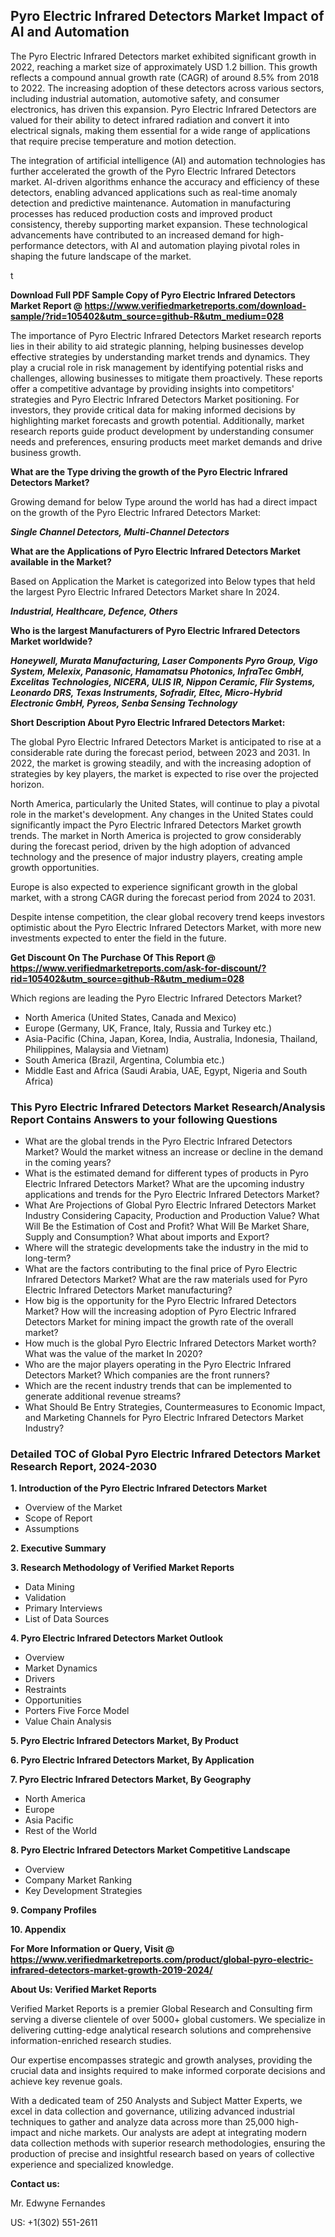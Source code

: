 <h2>Pyro Electric Infrared Detectors Market Impact of AI and Automation</h2><p>The Pyro Electric Infrared Detectors market exhibited significant growth in 2022, reaching a market size of approximately USD 1.2 billion. This growth reflects a compound annual growth rate (CAGR) of around 8.5% from 2018 to 2022. The increasing adoption of these detectors across various sectors, including industrial automation, automotive safety, and consumer electronics, has driven this expansion. Pyro Electric Infrared Detectors are valued for their ability to detect infrared radiation and convert it into electrical signals, making them essential for a wide range of applications that require precise temperature and motion detection.</p><p>The integration of artificial intelligence (AI) and automation technologies has further accelerated the growth of the Pyro Electric Infrared Detectors market. AI-driven algorithms enhance the accuracy and efficiency of these detectors, enabling advanced applications such as real-time anomaly detection and predictive maintenance. Automation in manufacturing processes has reduced production costs and improved product consistency, thereby supporting market expansion. These technological advancements have contributed to an increased demand for high-performance detectors, with AI and automation playing pivotal roles in shaping the future landscape of the market.</p>t</p><p id="" class=""><strong>Download Full PDF Sample Copy of Pyro Electric Infrared Detectors Market Report @ <a href="https://www.verifiedmarketreports.com/download-sample/?rid=105402&utm_source=github-R&utm_medium=028" target="_blank">https://www.verifiedmarketreports.com/download-sample/?rid=105402&utm_source=github-R&utm_medium=028</a></strong></p><p>The importance of&nbsp;Pyro Electric Infrared Detectors Market research reports lies in their ability to aid strategic planning, helping businesses develop effective strategies by understanding market trends and dynamics. They play a crucial role in risk management by identifying potential risks and challenges, allowing businesses to mitigate them proactively. These reports offer a competitive advantage by providing insights into competitors' strategies and Pyro Electric Infrared Detectors Market positioning. For investors, they provide critical data for making informed decisions by highlighting market forecasts and growth potential. Additionally, market research reports guide product development by understanding consumer needs and preferences, ensuring products meet market demands and drive business growth.</p><p><strong>What are the&nbsp;Type driving the growth of the Pyro Electric Infrared Detectors Market?</strong></p><p id="" class="">Growing demand for below Type around the world has had a direct impact on the growth of the Pyro Electric Infrared Detectors Market:</p><em><strong>Single Channel Detectors, Multi-Channel Detectors</strong></em></p><strong>What are the&nbsp;Applications&nbsp;of Pyro Electric Infrared Detectors Market available in the Market?</strong></p><p id="" class="">Based on Application the Market is categorized into Below types that held the largest Pyro Electric Infrared Detectors Market share In 2024.</p><em><strong>Industrial, Healthcare, Defence, Others</strong></em></p><strong>Who is the largest Manufacturers of Pyro Electric Infrared Detectors Market worldwide?</strong></p><p><em><strong>Honeywell, Murata Manufacturing, Laser Components Pyro Group, Vigo System, Melexix, Panasonic, Hamamatsu Photonics, InfraTec GmbH, Excelitas Technologies, NICERA, ULIS IR, Nippon Ceramic, Flir Systems, Leonardo DRS, Texas Instruments, Sofradir, Eltec, Micro-Hybrid Electronic GmbH, Pyreos, Senba Sensing Technology</strong></em></p><p id="" class=""><strong>Short Description About Pyro Electric Infrared Detectors Market:</strong></p><p>The global Pyro Electric Infrared Detectors Market is anticipated to rise at a considerable rate during the forecast period, between 2023 and 2031. In 2022, the market is growing steadily, and with the increasing adoption of strategies by key players, the market is expected to rise over the projected horizon.</p><p>North America, particularly the United States, will continue to play a pivotal role in the market's development. Any changes in the United States could significantly impact the Pyro Electric Infrared Detectors Market growth trends. The market in North America is projected to grow considerably during the forecast period, driven by the high adoption of advanced technology and the presence of major industry players, creating ample growth opportunities.</p><p>Europe is also expected to experience significant growth in the global market, with a strong CAGR during the forecast period from 2024 to 2031.</p><p>Despite intense competition, the clear global recovery trend keeps investors optimistic about the Pyro Electric Infrared Detectors Market, with more new investments expected to enter the field in the future.</p><p id="" class=""><strong>Get Discount On The Purchase Of This Report @ <a href="https://www.verifiedmarketreports.com/ask-for-discount/?rid=105402&utm_source=github-R&utm_medium=028" target="_blank">https://www.verifiedmarketreports.com/ask-for-discount/?rid=105402&utm_source=github-R&utm_medium=028</a></strong></p>Which regions are leading the Pyro Electric Infrared Detectors Market?</p><ul><li>North America (United States, Canada and Mexico)</li><li>Europe (Germany, UK, France, Italy, Russia and Turkey etc.)</li><li>Asia-Pacific (China, Japan, Korea, India, Australia, Indonesia, Thailand, Philippines, Malaysia and Vietnam)</li><li>South America (Brazil, Argentina, Columbia etc.)</li><li>Middle East and Africa (Saudi Arabia, UAE, Egypt, Nigeria and South Africa)</li></ul><h3 id="" class="">This Pyro Electric Infrared Detectors Market Research/Analysis Report Contains Answers to your following Questions</h3><ul><li>What are the global trends in the Pyro Electric Infrared Detectors Market? Would the market witness an increase or decline in the demand in the coming years?</li><li>What is the estimated demand for different types of products in Pyro Electric Infrared Detectors Market? What are the upcoming industry applications and trends for the Pyro Electric Infrared Detectors Market?</li><li>What Are Projections of Global Pyro Electric Infrared Detectors Market Industry Considering Capacity, Production and Production Value? What Will Be the Estimation of Cost and Profit? What Will Be Market Share, Supply and Consumption? What about imports and Export?</li><li>Where will the strategic developments take the industry in the mid to long-term?</li><li>What are the factors contributing to the final price of Pyro Electric Infrared Detectors Market? What are the raw materials used for Pyro Electric Infrared Detectors Market manufacturing?</li><li>How big is the opportunity for the Pyro Electric Infrared Detectors Market? How will the increasing adoption of Pyro Electric Infrared Detectors Market for mining impact the growth rate of the overall market?</li><li>How much is the global Pyro Electric Infrared Detectors Market worth? What was the value of the market In 2020?</li><li>Who are the major players operating in the Pyro Electric Infrared Detectors Market? Which companies are the front runners?</li><li>Which are the recent industry trends that can be implemented to generate additional revenue streams?</li><li>What Should Be Entry Strategies, Countermeasures to Economic Impact, and Marketing Channels for Pyro Electric Infrared Detectors Market Industry?</li></ul><h3 id="" class="">Detailed TOC of Global Pyro Electric Infrared Detectors Market Research Report, 2024-2030</h3><p id="" class=""><strong>1. Introduction of the Pyro Electric Infrared Detectors Market</strong></p><ul><li>Overview of the Market</li><li>Scope of Report</li><li>Assumptions</li></ul><p id="" class=""><strong>2. Executive Summary</strong></p><p id="" class=""><strong>3. Research Methodology of Verified Market Reports</strong></p><ul><li>Data Mining</li><li>Validation</li><li>Primary Interviews</li><li>List of Data Sources</li></ul><p id="" class=""><strong>4. Pyro Electric Infrared Detectors Market Outlook</strong></p><ul><li>Overview</li><li>Market Dynamics</li><li>Drivers</li><li>Restraints</li><li>Opportunities</li><li>Porters Five Force Model</li><li>Value Chain Analysis</li></ul><p id="" class=""><strong>5. Pyro Electric Infrared Detectors Market, By Product</strong></p><p id="" class=""><strong>6. Pyro Electric Infrared Detectors Market, By Application</strong></p><p id="" class=""><strong>7. Pyro Electric Infrared Detectors Market, By Geography</strong></p><ul><li>North America</li><li>Europe</li><li>Asia Pacific</li><li>Rest of the World</li></ul><p id="" class=""><strong>8. Pyro Electric Infrared Detectors Market Competitive Landscape</strong></p><ul><li>Overview</li><li>Company Market Ranking</li><li>Key Development Strategies</li></ul><p id="" class=""><strong>9. Company Profiles</strong></p><p id="" class=""><strong>10. Appendix</strong></p><p id="" class=""><strong>For More Information or Query, Visit @ <a href="https://www.verifiedmarketreports.com/product/global-pyro-electric-infrared-detectors-market-growth-2019-2024/" target="_blank">https://www.verifiedmarketreports.com/product/global-pyro-electric-infrared-detectors-market-growth-2019-2024/</a></strong></p><p id="" class=""><strong>About Us: Verified Market Reports</strong></p><p id="" class="">Verified Market Reports is a premier Global Research and Consulting firm serving a diverse clientele of over 5000+ global customers. We specialize in delivering cutting-edge analytical research solutions and comprehensive information-enriched research studies.</p><p id="" class="">Our expertise encompasses strategic and growth analyses, providing the crucial data and insights required to make informed corporate decisions and achieve key revenue goals.</p><p id="" class="">With a dedicated team of 250 Analysts and Subject Matter Experts, we excel in data collection and governance, utilizing advanced industrial techniques to gather and analyze data across more than 25,000 high-impact and niche markets. Our analysts are adept at integrating modern data collection methods with superior research methodologies, ensuring the production of precise and insightful research based on years of collective experience and specialized knowledge.</p><p id="" class=""><strong>Contact us:</strong></p><p id="" class="">Mr. Edwyne Fernandes</p><p id="" class="">US: +1(302) 551-2611</p>